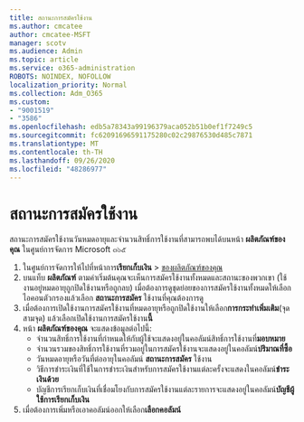 ```yaml
---
title: สถานะการสมัครใช้งาน
ms.author: cmcatee
author: cmcatee-MSFT
manager: scotv
ms.audience: Admin
ms.topic: article
ms.service: o365-administration
ROBOTS: NOINDEX, NOFOLLOW
localization_priority: Normal
ms.collection: Adm_O365
ms.custom:
- "9001519"
- "3586"
ms.openlocfilehash: edb5a78343a99196379aca052b51b0ef1f7249c5
ms.sourcegitcommit: fc62091696591175280c02c29876530d485c7871
ms.translationtype: MT
ms.contentlocale: th-TH
ms.lasthandoff: 09/26/2020
ms.locfileid: "48286977"
---
```

# <a name="subscription-status"></a>สถานะการสมัครใช้งาน

สถานะการสมัครใช้งานวันหมดอายุและจำนวนสิทธิ์การใช้งานที่สามารถพบได้บนหน้า **ผลิตภัณฑ์ของคุณ** ในศูนย์การจัดการ Microsoft ๓๖๕

1. ในศูนย์การจัดการให้ไปที่หน้าการ**เรียกเก็บเงิน**  >  [ของผลิตภัณฑ์ของคุณ](https://go.microsoft.com/fwlink/p/?linkid=842054)
2. บนแท็บ **ผลิตภัณฑ์** ตามค่าเริ่มต้นคุณจะเห็นการสมัครใช้งานทั้งหมดและสถานะของพวกเขา (ใช้งานอยู่หมดอายุถูกปิดใช้งานหรือถูกลบ) เมื่อต้องการดูชุดย่อยของการสมัครใช้งานทั้งหมดให้เลือกไอคอนตัวกรองแล้วเลือก **สถานะการสมัคร** ใช้งานที่คุณต้องการดู
3. เมื่อต้องการเปิดใช้งานการสมัครใช้งานที่หมดอายุหรือถูกปิดใช้งานให้เลือก**การกระทำเพิ่มเติม**(จุดสามจุด) แล้วเลือกเปิดใช้งานการสมัครใช้งาน**นี้**
4. หน้า **ผลิตภัณฑ์ของคุณ** จะแสดงข้อมูลต่อไปนี้:
    - จำนวนสิทธิ์การใช้งานที่กำหนดให้กับผู้ใช้จะแสดงอยู่ในคอลัมน์สิทธิ์การใช้งานที่**มอบหมาย**
    - จำนวนรวมของสิทธิ์การใช้งานที่รวมอยู่ในการสมัครใช้งานจะแสดงอยู่ในคอลัมน์**ปริมาณที่ซื้อ**
    - วันหมดอายุหรือวันที่ต่ออายุในคอลัมน์ **สถานะการสมัคร** ใช้งาน
    - วิธีการชำระเงินที่ใช้ในการชำระเงินสำหรับการสมัครใช้งานแต่ละครั้งจะแสดงในคอลัมน์**ชำระเงินด้วย**
    - บัญชีการเรียกเก็บเงินที่เชื่อมโยงกับการสมัครใช้งานแต่ละรายการจะแสดงอยู่ในคอลัมน์**บัญชีผู้ใช้การเรียกเก็บเงิน**
5. เมื่อต้องการเพิ่มหรือเอาคอลัมน์ออกให้เลือก**เลือกคอลัมน์**